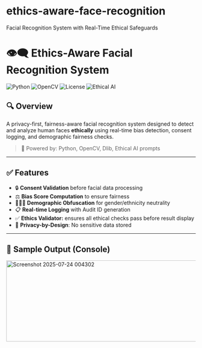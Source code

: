 # ethics-aware-face-recognition
 Facial Recognition System with Real-Time Ethical Safeguards
# 👁️‍🗨️ Ethics-Aware Facial Recognition System

![Python](https://img.shields.io/badge/Language-Python-blue)
![OpenCV](https://img.shields.io/badge/Library-OpenCV-green)
![License](https://img.shields.io/badge/License-MIT-lightgrey)
![Ethical AI](https://img.shields.io/badge/AI-Ethics--Integrated-orange)

## 🔍 Overview
A privacy-first, fairness-aware facial recognition system designed to detect and analyze human faces **ethically** using real-time bias detection, consent logging, and demographic fairness checks.

> 🧠 Powered by: Python, OpenCV, Dlib, Ethical AI prompts

---

## ✅ Features
- 🔒 **Consent Validation** before facial data processing  
- ⚖️ **Bias Score Computation** to ensure fairness  
- 🧑‍🤝‍🧑 **Demographic Obfuscation** for gender/ethnicity neutrality  
- 📋 **Real-time Logging** with Audit ID generation  
- ✅ **Ethics Validator:** ensures all ethical checks pass before result display  
- 🧾 **Privacy-by-Design**: No sensitive data stored

---

## 📸 Sample Output (Console)
<img width="867" height="216" alt="Screenshot 2025-07-24 004302" src="https://github.com/user-attachments/assets/510dee34-44ef-4806-bb15-241c999e7aad" />


